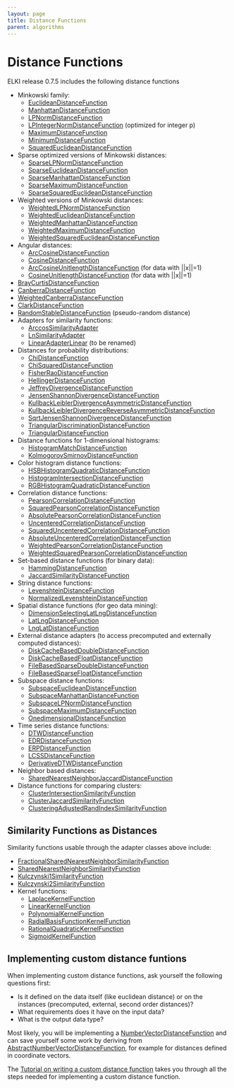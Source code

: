 ```yaml
---
layout: page
title: Distance Functions
parent: algorithms
---
```



Distance Functions
==================

ELKI release 0.7.5 includes the following distance functions

- Minkowski family:
  - [EuclideanDistanceFunction](/releases/current/javadoc/de/lmu/ifi/dbs/elki/distance/distancefunction/minkowski/EuclideanDistanceFunction.html)
  - [ManhattanDistanceFunction](/releases/current/javadoc/de/lmu/ifi/dbs/elki/distance/distancefunction/minkowski/ManhattanDistanceFunction.html)
  - [LPNormDistanceFunction](/releases/current/javadoc/de/lmu/ifi/dbs/elki/distance/distancefunction/minkowski/LPNormDistanceFunction.html)
  - [LPIntegerNormDistanceFunction](/releases/current/javadoc/de/lmu/ifi/dbs/elki/distance/distancefunction/minkowski/LPIntegerNormDistanceFunction.html) (optimized for integer p)
  - [MaximumDistanceFunction](/releases/current/javadoc/de/lmu/ifi/dbs/elki/distance/distancefunction/minkowski/MaximumDistanceFunction.html)
  - [MinimumDistanceFunction](/releases/current/javadoc/de/lmu/ifi/dbs/elki/distance/distancefunction/minkowski/MinimumDistanceFunction.html)
  - [SquaredEuclideanDistanceFunction](/releases/current/javadoc/de/lmu/ifi/dbs/elki/distance/distancefunction/minkowski/SquaredEuclideanDistanceFunction.html)
- Sparse optimized versions of Minkowski distances:
  - [SparseLPNormDistanceFunction](/releases/current/javadoc/de/lmu/ifi/dbs/elki/distance/distancefunction/minkowski/SparseLPNormDistanceFunction.html)
  - [SparseEuclideanDistanceFunction](/releases/current/javadoc/de/lmu/ifi/dbs/elki/distance/distancefunction/minkowski/SparseEuclideanDistanceFunction.html)
  - [SparseManhattanDistanceFunction](/releases/current/javadoc/de/lmu/ifi/dbs/elki/distance/distancefunction/minkowski/SparseManhattanDistanceFunction.html)
  - [SparseMaximumDistanceFunction](/releases/current/javadoc/de/lmu/ifi/dbs/elki/distance/distancefunction/minkowski/SparseMaximumDistanceFunction.html)
  - [SparseSquaredEuclideanDistanceFunction](/releases/current/javadoc/de/lmu/ifi/dbs/elki/distance/distancefunction/minkowski/SparseSquaredEuclideanDistanceFunction.html)
- Weighted versions of Minkowski distances:
  - [WeightedLPNormDistanceFunction](/releases/current/javadoc/de/lmu/ifi/dbs/elki/distance/distancefunction/minkowski/WeightedLPNormDistanceFunction.html)
  - [WeightedEuclideanDistanceFunction](/releases/current/javadoc/de/lmu/ifi/dbs/elki/distance/distancefunction/minkowski/WeightedEuclideanDistanceFunction.html)
  - [WeightedManhattanDistanceFunction](/releases/current/javadoc/de/lmu/ifi/dbs/elki/distance/distancefunction/minkowski/WeightedManhattanDistanceFunction.html)
  - [WeightedMaximumDistanceFunction](/releases/current/javadoc/de/lmu/ifi/dbs/elki/distance/distancefunction/minkowski/WeightedMaximumDistanceFunction.html)
  - [WeightedSquaredEuclideanDistanceFunction](/releases/current/javadoc/de/lmu/ifi/dbs/elki/distance/distancefunction/minkowski/WeightedSquaredEuclideanDistanceFunction.html)
- Angular distances:
  - [ArcCosineDistanceFunction](/releases/current/javadoc/de/lmu/ifi/dbs/elki/distance/distancefunction/ArcCosineDistanceFunction.html)
  - [CosineDistanceFunction](/releases/current/javadoc/de/lmu/ifi/dbs/elki/distance/distancefunction/CosineDistanceFunction.html)
  - [ArcCosineUnitlengthDistanceFunction](/releases/current/javadoc/de/lmu/ifi/dbs/elki/distance/distancefunction/ArcCosineDistanceFunction.html) (for data with ||x||=1)
  - [CosineUnitlengthDistanceFunction](/releases/current/javadoc/de/lmu/ifi/dbs/elki/distance/distancefunction/CosineDistanceFunction.html) (for data with ||x||=1)
- [BrayCurtisDistanceFunction](/releases/current/javadoc/de/lmu/ifi/dbs/elki/distance/distancefunction/BrayCurtisDistanceFunction.html)
- [CanberraDistanceFunction](/releases/current/javadoc/de/lmu/ifi/dbs/elki/distance/distancefunction/CanberraDistanceFunction.html)
- [WeightedCanberraDistanceFunction](/releases/current/javadoc/de/lmu/ifi/dbs/elki/distance/distancefunction/WeightedCanberraDistanceFunction.html)
- [ClarkDistanceFunction](/releases/current/javadoc/de/lmu/ifi/dbs/elki/distance/distancefunction/ClarkDistanceFunction.html)
- [RandomStableDistanceFunction](/releases/current/javadoc/de/lmu/ifi/dbs/elki/distance/distancefunction/RandomStableDistanceFunction.html) (pseudo-random distance)
- Adapters for similarity functions:
  - [ArccosSimilarityAdapter](/releases/current/javadoc/de/lmu/ifi/dbs/elki/distance/distancefunction/adapter/ArccosSimilarityAdapter.html)
  - [LnSimilarityAdapter](/releases/current/javadoc/de/lmu/ifi/dbs/elki/distance/distancefunction/adapter/LnSimilarityAdapter.html)
  - [LinearAdapterLinear](/releases/current/javadoc/de/lmu/ifi/dbs/elki/distance/distancefunction/adapter/LinearAdapterLinear.html) (to be renamed)
- Distances for probability distributions:
  - [ChiDistanceFunction](/releases/current/javadoc/de/lmu/ifi/dbs/elki/distance/distancefunction/probabilistic/ChiDistanceFunction.html)
  - [ChiSquaredDistanceFunction](/releases/current/javadoc/de/lmu/ifi/dbs/elki/distance/distancefunction/probabilistic/ChiSquaredDistanceFunction.html)
  - [FisherRaoDistanceFunction](/releases/current/javadoc/de/lmu/ifi/dbs/elki/distance/distancefunction/probabilistic/FisherRaoDistanceFunction.html)
  - [HellingerDistanceFunction](/releases/current/javadoc/de/lmu/ifi/dbs/elki/distance/distancefunction/probabilistic/HellingerDistanceFunction.html)
  - [JeffreyDivergenceDistanceFunction](/releases/current/javadoc/de/lmu/ifi/dbs/elki/distance/distancefunction/probabilistic/JeffreyDivergenceDistanceFunction.html)
  - [JensenShannonDivergenceDistanceFunction](/releases/current/javadoc/de/lmu/ifi/dbs/elki/distance/distancefunction/probabilistic/JensenShannonDivergenceDistanceFunction.html)
  - [KullbackLeiblerDivergenceAsymmetricDistanceFunction](/releases/current/javadoc/de/lmu/ifi/dbs/elki/distance/distancefunction/probabilistic/KullbackLeiblerDivergenceAsymmetricDistanceFunction.html)
  - [KullbackLeiblerDivergenceReverseAsymmetricDistanceFunction](/releases/current/javadoc/de/lmu/ifi/dbs/elki/distance/distancefunction/probabilistic/KullbackLeiblerDivergenceReverseAsymmetricDistanceFunction.html)
  - [SqrtJensenShannonDivergenceDistanceFunction](/releases/current/javadoc/de/lmu/ifi/dbs/elki/distance/distancefunction/probabilistic/SqrtJensenShannonDivergenceDistanceFunction.html)
  - [TriangularDiscriminationDistanceFunction](/releases/current/javadoc/de/lmu/ifi/dbs/elki/distance/distancefunction/probabilistic/TriangularDiscriminationDistanceFunction.html)
  - [TriangularDistanceFunction](/releases/current/javadoc/de/lmu/ifi/dbs/elki/distance/distancefunction/probabilistic/TriangularDistanceFunction.html)
- Distance functions for 1-dimensional histograms:
  - [HistogramMatchDistanceFunction](/releases/current/javadoc/de/lmu/ifi/dbs/elki/distance/distancefunction/histogram/HistogramMatchDistanceFunction.html)
  - [KolmogorovSmirnovDistanceFunction](/releases/current/javadoc/de/lmu/ifi/dbs/elki/distance/distancefunction/histogram/KolmogorovSmirnovDistanceFunction.html)
- Color histogram distance functions:
  - [HSBHistogramQuadraticDistanceFunction](/releases/current/javadoc/de/lmu/ifi/dbs/elki/distance/distancefunction/colorhistogram/HSBHistogramQuadraticDistanceFunction.html)
  - [HistogramIntersectionDistanceFunction](/releases/current/javadoc/de/lmu/ifi/dbs/elki/distance/distancefunction/colorhistogram/HistogramIntersectionDistanceFunction.html)
  - [RGBHistogramQuadraticDistanceFunction](/releases/current/javadoc/de/lmu/ifi/dbs/elki/distance/distancefunction/colorhistogram/RGBHistogramQuadraticDistanceFunction.html)
- Correlation distance functions:
  - [PearsonCorrelationDistanceFunction](/releases/current/javadoc/de/lmu/ifi/dbs/elki/distance/distancefunction/correlation/PearsonCorrelationDistanceFunction.html)
  - [SquaredPearsonCorrelationDistanceFunction](/releases/current/javadoc/de/lmu/ifi/dbs/elki/distance/distancefunction/correlation/SquaredPearsonCorrelationDistanceFunction.html)
  - [AbsolutePearsonCorrelationDistanceFunction](/releases/current/javadoc/de/lmu/ifi/dbs/elki/distance/distancefunction/correlation/AbsolutePearsonCorrelationDistanceFunction.html)
  - [UncenteredCorrelationDistanceFunction](/releases/current/javadoc/de/lmu/ifi/dbs/elki/distance/distancefunction/correlation/UncenteredCorrelationDistanceFunction.html)
  - [SquaredUncenteredCorrelationDistanceFunction](/releases/current/javadoc/de/lmu/ifi/dbs/elki/distance/distancefunction/correlation/SquaredUncenteredCorrelationDistanceFunction.html)
  - [AbsoluteUncenteredCorrelationDistanceFunction](/releases/current/javadoc/de/lmu/ifi/dbs/elki/distance/distancefunction/correlation/AbsoluteUncenteredCorrelationDistanceFunction.html)
  - [WeightedPearsonCorrelationDistanceFunction](/releases/current/javadoc/de/lmu/ifi/dbs/elki/distance/distancefunction/correlation/WeightedPearsonCorrelationDistanceFunction.html)
  - [WeightedSquaredPearsonCorrelationDistanceFunction](/releases/current/javadoc/de/lmu/ifi/dbs/elki/distance/distancefunction/correlation/WeightedSquaredPearsonCorrelationDistanceFunction.html)
- Set-based distance functions (for binary data):
  - [HammingDistanceFunction](/releases/current/javadoc/de/lmu/ifi/dbs/elki/distance/distancefunction/set/HammingDistanceFunction.html)
  - [JaccardSimilarityDistanceFunction](/releases/current/javadoc/de/lmu/ifi/dbs/elki/distance/distancefunction/set/JaccardSimilarityDistanceFunction.html)
- String distance functions:
  - [LevenshteinDistanceFunction](/releases/current/javadoc/de/lmu/ifi/dbs/elki/distance/distancefunction/strings/LevenshteinDistanceFunction.html)
  - [NormalizedLevenshteinDistanceFunction](/releases/current/javadoc/de/lmu/ifi/dbs/elki/distance/distancefunction/strings/NormalizedLevenshteinDistanceFunction.html)
- Spatial distance functions (for geo data mining):
  - [DimensionSelectingLatLngDistanceFunction](/releases/current/javadoc/de/lmu/ifi/dbs/elki/distance/distancefunction/geo/DimensionSelectingLatLngDistanceFunction.html)
  - [LatLngDistanceFunction](/releases/current/javadoc/de/lmu/ifi/dbs/elki/distance/distancefunction/geo/LatLngDistanceFunction.html)
  - [LngLatDistanceFunction](/releases/current/javadoc/de/lmu/ifi/dbs/elki/distance/distancefunction/geo/LngLatDistanceFunction.html)
- External distance adapters (to access precomputed and externally computed distances):
  - [DiskCacheBasedDoubleDistanceFunction](/releases/current/javadoc/de/lmu/ifi/dbs/elki/distance/distancefunction/external/DiskCacheBasedDoubleDistanceFunction.html)
  - [DiskCacheBasedFloatDistanceFunction](/releases/current/javadoc/de/lmu/ifi/dbs/elki/distance/distancefunction/external/DiskCacheBasedFloatDistanceFunction.html)
  - [FileBasedSparseDoubleDistanceFunction](/releases/current/javadoc/de/lmu/ifi/dbs/elki/distance/distancefunction/external/FileBasedSparseDoubleDistanceFunction.html)
  - [FileBasedSparseFloatDistanceFunction](/releases/current/javadoc/de/lmu/ifi/dbs/elki/distance/distancefunction/external/FileBasedSparseFloatDistanceFunction.html)
- Subspace distance functions:
  - [SubspaceEuclideanDistanceFunction](/releases/current/javadoc/de/lmu/ifi/dbs/elki/distance/distancefunction/subspace/SubspaceEuclideanDistanceFunction.html)
  - [SubspaceManhattanDistanceFunction](/releases/current/javadoc/de/lmu/ifi/dbs/elki/distance/distancefunction/subspace/SubspaceManhattanDistanceFunction.html)
  - [SubspaceLPNormDistanceFunction](/releases/current/javadoc/de/lmu/ifi/dbs/elki/distance/distancefunction/subspace/SubspaceLPNormDistanceFunction.html)
  - [SubspaceMaximumDistanceFunction](/releases/current/javadoc/de/lmu/ifi/dbs/elki/distance/distancefunction/subspace/SubspaceMaximumDistanceFunction.html)
  - [OnedimensionalDistanceFunction](/releases/current/javadoc/de/lmu/ifi/dbs/elki/distance/distancefunction/subspace/OnedimensionalDistanceFunction.html)
- Time series distance functions:
  - [DTWDistanceFunction](/releases/current/javadoc/de/lmu/ifi/dbs/elki/distance/distancefunction/timeseries/DTWDistanceFunction.html)
  - [EDRDistanceFunction](/releases/current/javadoc/de/lmu/ifi/dbs/elki/distance/distancefunction/timeseries/EDRDistanceFunction.html)
  - [ERPDistanceFunction](/releases/current/javadoc/de/lmu/ifi/dbs/elki/distance/distancefunction/timeseries/ERPDistanceFunction.html)
  - [LCSSDistanceFunction](/releases/current/javadoc/de/lmu/ifi/dbs/elki/distance/distancefunction/timeseries/LCSSDistanceFunction.html)
  - [DerivativeDTWDistanceFunction](/releases/current/javadoc/de/lmu/ifi/dbs/elki/distance/distancefunction/timeseries/DerivativeDTWDistanceFunction.html)
- Neighbor based distances:
  - [SharedNearestNeighborJaccardDistanceFunction](/releases/current/javadoc/de/lmu/ifi/dbs/elki/distance/distancefunction/SharedNearestNeighborJaccardDistanceFunction.html)
- Distance functions for comparing clusters:
  - [ClusterIntersectionSimilarityFunction](/releases/current/javadoc/de/lmu/ifi/dbs/elki/distance/similarityfunction/cluster/ClusterIntersectionSimilarityFunction.html)
  - [ClusterJaccardSimilarityFunction](/releases/current/javadoc/de/lmu/ifi/dbs/elki/distance/similarityfunction/cluster/ClusterJaccardSimilarityFunction.html)
  - [ClusteringAdjustedRandIndexSimilarityFunction](/releases/current/javadoc/de/lmu/ifi/dbs/elki/distance/similarityfunction/cluster/ClusteringAdjustedRandIndexSimilarityFunction.html)

Similarity Functions as Distances
---------------------------------

Similarity functions usable through the adapter classes above include:

- [FractionalSharedNearestNeighborSimilarityFunction](/releases/current/javadoc/de/lmu/ifi/dbs/elki/distance/similarityfunction/FractionalSharedNearestNeighborSimilarityFunction.html)
- [SharedNearestNeighborSimilarityFunction](/releases/current/javadoc/de/lmu/ifi/dbs/elki/distance/similarityfunction/SharedNearestNeighborSimilarityFunction.html)
- [Kulczynski1SimilarityFunction](/releases/current/javadoc/de/lmu/ifi/dbs/elki/distance/similarityfunction/Kulczynski1SimilarityFunction.html)
- [Kulczynski2SimilarityFunction](/releases/current/javadoc/de/lmu/ifi/dbs/elki/distance/similarityfunction/Kulczynski2SimilarityFunction.html)
- Kernel functions:
  - [LaplaceKernelFunction](/releases/current/javadoc/de/lmu/ifi/dbs/elki/distance/similarityfunction/kernel/LaplaceKernelFunction.html)
  - [LinearKernelFunction](/releases/current/javadoc/de/lmu/ifi/dbs/elki/distance/similarityfunction/kernel/LinearKernelFunction.html)
  - [PolynomialKernelFunction](/releases/current/javadoc/de/lmu/ifi/dbs/elki/distance/similarityfunction/kernel/PolynomialKernelFunction.html)
  - [RadialBasisFunctionKernelFunction](/releases/current/javadoc/de/lmu/ifi/dbs/elki/distance/similarityfunction/kernel/RadialBasisFunctionKernelFunction.html)
  - [RationalQuadraticKernelFunction](/releases/current/javadoc/de/lmu/ifi/dbs/elki/distance/similarityfunction/kernel/RationalQuadraticKernelFunction.html)
  - [SigmoidKernelFunction](/releases/current/javadoc/de/lmu/ifi/dbs/elki/distance/similarityfunction/kernel/SigmoidKernelFunction.html)

Implementing custom distance funtions
-------------------------------------

When implementing custom distance functions, ask yourself the following questions first:

- Is it defined on the data itself (like euclidean distance) or on the instances (precomputed, external, second order distances)?
- What requirements does it have on the input data?
- What is the output data type?

Most likely, you will be implementing a
[NumberVectorDistanceFunction](/releases/current/javadoc/de/lmu/ifi/dbs/elki/distance/distancefunction/NumberVectorDistanceFunction.html)
and can save yourself some work by deriving from
[AbstractNumberVectorDistanceFunction](/releases/current/javadoc/de/lmu/ifi/dbs/elki/distance/distancefunction/AbstractNumberVectorDistanceFunction.html),
for example for distances defined in coordinate vectors.

The [Tutorial on writing a custom distance function](/tutorial/distance_functions) takes you through all the steps needed for implementing a custom distance function.
